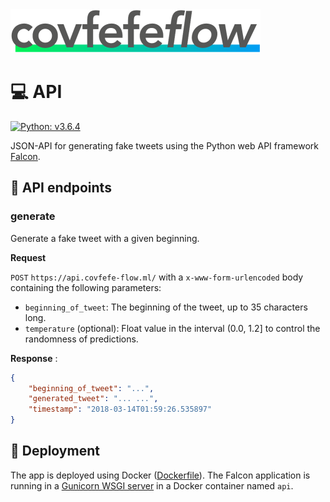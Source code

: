 <img src="../design/logo/covfefe-flow-logo.png" alt="covfefe-flow logo" style="max-width:100%;" width="400px" height="70px">

# :computer: API

[![Python: v3.6.4](https://img.shields.io/badge/Python-v3.6.4-%234584b6.svg)](./Dockerfile)

JSON-API for generating fake tweets using the Python web API framework [Falcon](https://github.com/falconry/falcon).


## :dart: API endpoints

### generate
Generate a fake tweet with a given beginning.

**Request**

`POST` `https://api.covfefe-flow.ml/` with a `x-www-form-urlencoded` body containing the following parameters:
- `beginning_of_tweet`: The beginning of the tweet, up to 35 characters long.
- `temperature` (optional): Float value in the interval (0.0, 1.2] to control the randomness of predictions.


**Response**
:
```json
{
    "beginning_of_tweet": "...",
    "generated_tweet": "... ...",
    "timestamp": "2018-03-14T01:59:26.535897"
}
```



## :rocket: Deployment
The app is deployed using Docker ([Dockerfile](./Dockerfile)).
The Falcon application is running in a [Gunicorn WSGI server](https://github.com/benoitc/gunicorn) in a Docker container named `api`.